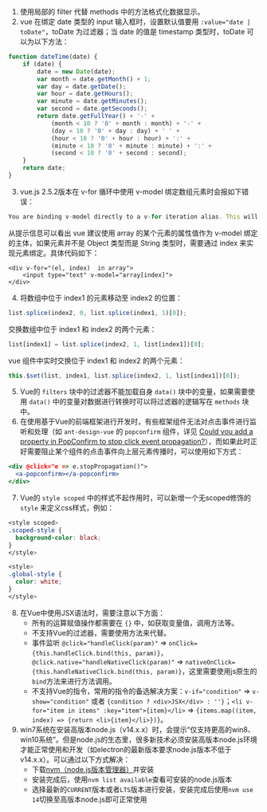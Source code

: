 1. 使用局部的 filter 代替 methods 中的方法格式化数据显示。
2. vue 在绑定 date 类型的 input 输入框时，设置默认值要用 `:value="date | toDate"`，toDate 为过滤器；当 date 的值是 timestamp 类型时，toDate 可以为以下方法：
```javascript
function dateTime(date) {
    if (date) {
        date = new Date(date);
        var month = date.getMonth() + 1;
        var day = date.getDate();
        var hour = date.getHours();
        var minute = date.getMinutes();
        var second = date.getSeconds();
        return date.getFullYear() + '-' + 
            (month < 10 ? '0' + month : month) + '-' + 
            (day < 10 ? '0' + day : day) + ' ' + 
            (hour < 10 ? '0' + hour : hour) + ':' + 
            (minute < 10 ? '0' + minute : minute) + ':' + 
            (second < 10 ? '0' + second : second);
    }
    return date;
}
```

3. vue.js 2.5.2版本在 v-for 循环中使用 v-model 绑定数组元素时会报如下错误：
```jsx
You are binding v-model directly to a v-for iteration alias. This will not be able to modify the v-for source array because writing to the alias is like modifying a function local variable. Consider using an array of objects and use v-model on an object property instead.
```
从提示信息可以看出 vue 建议使用 array 的某个元素的属性值作为 v-model 绑定的主体，如果元素并不是 Object 类型而是 String 类型时，需要通过 index 来实现元素绑定。具体代码如下：
```vue
<div v-for="(el, index)  in array">
    <input type="text" v-model="array[index]">
</div>
```

4. 将数组中位于 index1 的元素移动至 index2 的位置：
```javascript
list.splice(index2, 0, list.splice(index1, 1)[0]);
```
交换数组中位于 index1 和 index2 的两个元素：
```javascript
list[index1] = list.splice(index2, 1, list[index1])[0];
```
vue 组件中实时交换位于 index1 和 index2 的两个元素：
```javascript
this.$set(list, index1, list.splice(index2, 1, list[index1])[0]);
```

5. Vue的 `filters` 块中的过滤器不能加载自身 `data()` 块中的变量，如果需要使用 `data()` 中的变量对数据进行转换时可以将过滤器的逻辑写在 `methods` 块中。
6. 在使用基于Vue的前端框架进行开发时，有些框架组件无法对点击事件进行监听和处理（如 `ant-design-vue` 的 `popconfirm` 组件，详见 [Could you add a property in PopConfirm to stop click event propagation?](https://github.com/ant-design/ant-design/issues/7233)），而如果此时正好需要阻止某个组件的点击事件向上层元素传播时，可以使用如下方式：
```jsx
<div @click="e => e.stopPropagation()">
  <a-popconfirm></a-popconfirm>
</div>
```

7. Vue的 `style scoped` 中的样式不起作用时，可以新增一个无scoped修饰的 `style` 来定义css样式，例如：
```css
<style scoped>
.scoped-style {
  background-color: black;
}
</style>

<style>
.global-style {
  color: white;
}
</style>
```

8. 在Vue中使用JSX语法时，需要注意以下方面：
    - 所有的运算赋值操作都需要在 `{}` 中，如获取变量值，调用方法等。
    - 不支持Vue的过滤器，需要使用方法来代替。
    - 事件监听 `@click="handleClick(param)"` => `onClick={this.handleClick.bind(this, param)}`，`@click.native="handleNativeClick(param)"` => `nativeOnClick={this.handleNativeClick.bind(this, param)}`，这里需要使用js原生的`bind`方法来进行方法调用。
    - 不支持Vue的指令，常用的指令的备选解决方案：`v-if="condition"` => `v-show="condition"` 或者 `{condition ? <div>JSX</div> : ''}`；`<li v-for="item in items" :key="item">{item}</li>` => `{items.map((item, index) => {return <li>{item}</li>})}`。
9. win7系统在安装高版本node.js（v14.x.x）时，会提示“仅支持更高的win8、win10系统”。但是node.js的生态里，很多新技术必须安装高版本node.js环境才能正常使用和开发（如electron的最新版本要求node.js版本不低于v14.x.x）。可以通过以下方式解决：
    - 下载[nvm（node.js版本管理器）](https://github.com/nvm-sh/nvm)并安装
    - 安装完成后，使用`nvm list available`查看可安装的node.js版本
    - 选择最新的`CURRENT`版本或者`LTS`版本进行安装，安装完成后使用`nvm use 14`切换至高版本node.js即可正常使用
